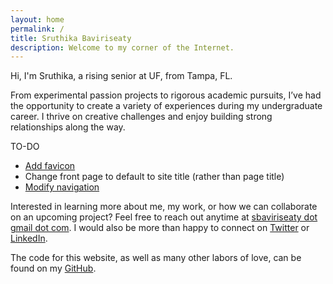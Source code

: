 ```yaml
---
layout: home
permalink: /
title: Sruthika Baviriseaty
description: Welcome to my corner of the Internet.
---
```


Hi, I'm Sruthika, a rising senior at UF, from Tampa, FL. 

From experimental passion projects to rigorous academic pursuits, I’ve had the opportunity to create a variety of experiences during my undergraduate career. I thrive on creative challenges and enjoy building strong relationships along the way. 

TO-DO
- [Add favicon](https://github.com/pages-themes/cayman/issues/93)
- Change front page to default to site title (rather than page title)
- [Modify navigation](https://jekyllrb.com/tutorials/navigation)

Interested in learning more about me, my work, or how we can collaborate on an upcoming project? Feel free to reach out anytime at [sbaviriseaty dot gmail dot com](mailto:sbaviriseaty@gmail.com). I would also be more than happy to connect on [Twitter](twitter.com/sbaviriseaty) or [LinkedIn](linkedin.com/in/sbaviriseaty). 

The code for this website, as well as many other labors of love, can be found on my [GitHub](github.com/sbaviriseaty).

